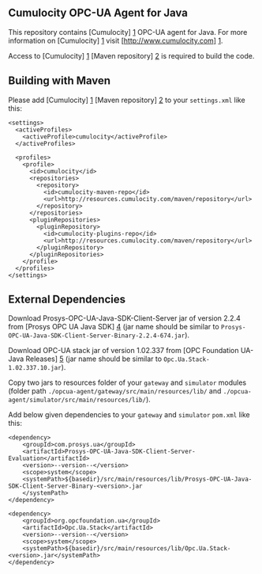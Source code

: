 Cumulocity OPC-UA Agent for Java
---------------

This repository contains [Cumulocity] [1] OPC-UA agent for Java. For more information on [Cumulocity] [1] visit [http://www.cumulocity.com] [1].

Access to [Cumulocity] [1] [Maven repository] [2] is required to build the code.


Building with Maven
---------------

Please add [Cumulocity] [1] [Maven repository] [2] to your `settings.xml` like this:

    <settings>
      <activeProfiles>
        <activeProfile>cumulocity</activeProfile>
      </activeProfiles>

      <profiles>
        <profile>
          <id>cumulocity</id>
          <repositories>
            <repository>
              <id>cumulocity-maven-repo</id>
              <url>http://resources.cumulocity.com/maven/repository</url>
            </repository>
          </repositories>
          <pluginRepositories>
            <pluginRepository>
              <id>cumulocity-plugins-repo</id>
              <url>http://resources.cumulocity.com/maven/repository</url>
            </pluginRepository>
          </pluginRepositories>
        </profile>
      </profiles>
    </settings>

External Dependencies
---------------
Download Prosys-OPC-UA-Java-SDK-Client-Server jar of version 2.2.4 from [Prosys OPC UA Java SDK] [4] (jar name should be similar to `Prosys-OPC-UA-Java-SDK-Client-Server-Binary-2.2.4-674.jar`).

Download OPC-UA stack jar of version 1.02.337 from [OPC Foundation UA-Java Releases] [5] (jar name should be similar to `Opc.Ua.Stack-1.02.337.10.jar`).

Copy two jars to resources folder of your `gateway` and `simulator` modules (folder path `./opcua-agent/gateway/src/main/resources/lib/` and `./opcua-agent/simulator/src/main/resources/lib/`).

Add below given dependencies to your `gateway` and `simulator` `pom.xml` like this:
    
    <dependency>
        <groupId>com.prosys.ua</groupId>
        <artifactId>Prosys-OPC-UA-Java-SDK-Client-Server-Evaluation</artifactId>
        <version>--version--</version>
        <scope>system</scope>
        <systemPath>${basedir}/src/main/resources/lib/Prosys-OPC-UA-Java-SDK-Client-Server-Binary-<version>.jar
        </systemPath>
    </dependency>

    <dependency>
        <groupId>org.opcfoundation.ua</groupId>
        <artifactId>Opc.Ua.Stack</artifactId>
        <version>--version--</version>
        <scope>system</scope>
        <systemPath>${basedir}/src/main/resources/lib/Opc.Ua.Stack-<version>.jar</systemPath>
    </dependency>
         

  [1]: http://www.cumulocity.com
  [2]: http://maven.apache.org/
  [3]: https://www.cumulocity.com/guides
  [4]: https://www.prosysopc.com/products/opc-ua-java-sdk/
  [5]: https://github.com/OPCFoundation/UA-Java/releases/

